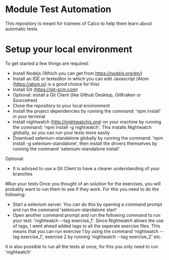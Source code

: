 # Module Test Automation
This repository is meant for trainees of Calco to help them learn about automatic tests.

# Setup your local environment
To get started a few things are required:
   - Install Nodejs (Which you can get from https://nodejs.org/en/)
   - Install an IDE or texteditor in which you can edit Javascript (Atom (https://atom.io) is a good choice for this)
   - Install Git (https://git-scm.com)
   - Optional: install a Git Client (like Github Desktop, GitKraken or Sourcetree)
   - Clone the repository to your local environment
   - Install the project dependencies by running the command: 'npm install' in your terminal
   - Install nightwatch (http://nightwatchjs.org) on your machine by running the command: 'npm install -g nightwatch'. This installs Nightwatch globally, so you can run your tests more easily
   - Download selenium-standalone globally by running the command: 'npm install -g selenium-standalone', then install the drivers themselves by running the command 'selenium-standalone install'

Optional:
   - It is advised to use a Git Client to have a clearer understanding of your branches

#Run your tests
Once you thought of an solution for the exercises, you will probably want to run them to see if they work. For this you need to do the following:
  - Start a selenium server. You can do this by opening a command prompt and run the command 'selenium-standalone start'
  - Open another command prompt and run the following command to run your test: 'nightwatch --tag exercise_1'. Since Nightwatch allows the use of tags, I went ahead added tags to all the seperate exercise files. This means that you can run exercise 1 by using the command 'nightwatch --tag exercise_1', exercise 2 by running 'nightwatch --tag exercise_2' etc.

It is also possible to run all the tests at once, for this you only need to run 'nightwatch'

